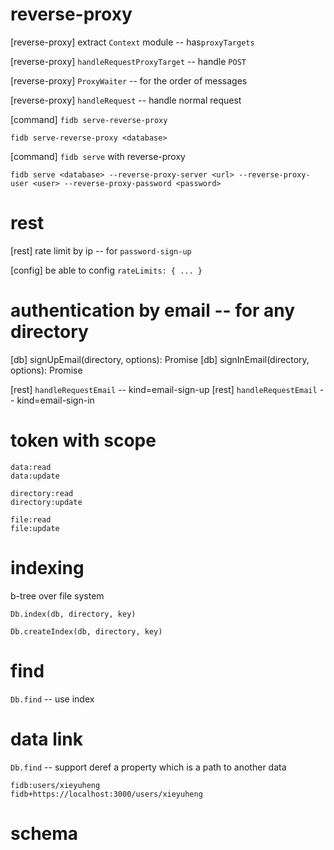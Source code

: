 # reverse-proxy

[reverse-proxy] extract `Context` module -- has`proxyTargets`

[reverse-proxy] `handleRequestProxyTarget` -- handle `POST`

[reverse-proxy] `ProxyWaiter` -- for the order of messages

[reverse-proxy] `handleRequest` -- handle normal request

[command] `fidb serve-reverse-proxy`

```
fidb serve-reverse-proxy <database>
```

[command] `fidb serve` with reverse-proxy

```
fidb serve <database> --reverse-proxy-server <url> --reverse-proxy-user <user> --reverse-proxy-password <password>
```

# rest

[rest] rate limit by ip -- for `password-sign-up`

[config] be able to config `rateLimits: { ... }`

# authentication by email -- for any directory

[db] signUpEmail(directory, options): Promise<void>
[db] signInEmail(directory, options): Promise<Token>

[rest] `handleRequestEmail` -- kind=email-sign-up
[rest] `handleRequestEmail` -- kind=email-sign-in

# token with scope

```
data:read
data:update

directory:read
directory:update

file:read
file:update
```

# indexing

b-tree over file system

`Db.index(db, directory, key)`

`Db.createIndex(db, directory, key)`

# find

`Db.find` -- use index

# data link

`Db.find` -- support deref a property which is a path to another data

```
fidb:users/xieyuheng
fidb+https://localhost:3000/users/xieyuheng
```

# schema
